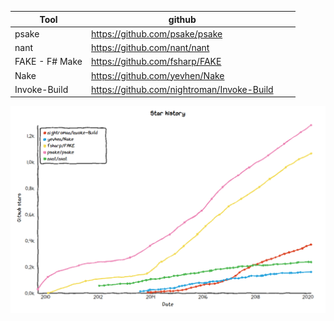 | Tool           | github                         |   |   |
|----------------|--------------------------------|---|---|
| psake          | https://github.com/psake/psake |   |   |
| nant           | https://github.com/nant/nant   |   |   |
| FAKE - F# Make | https://github.com/fsharp/FAKE |   |   |
| Nake           | https://github.com/yevhen/Nake |   |   |
| Invoke-Build   | https://github.com/nightroman/Invoke-Build | | |

[![build-tools-star-history.png](https://github.com/juwens/cheat-sheet/raw/master/dotnet/assets/build-tools-star-history.png)](https://star-history.t9t.io/#fsharp/FAKE&psake/psake&nant/nant&yevhen/Nake&nightroman/Invoke-Build)
